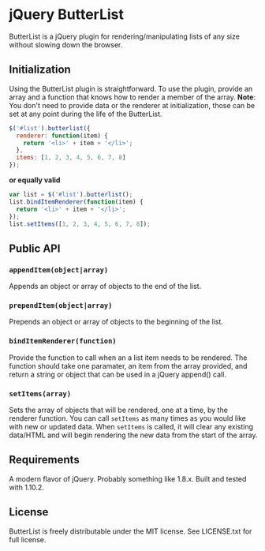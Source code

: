 jQuery ButterList
==========
ButterList is a jQuery plugin for rendering/manipulating lists of any size without slowing down the browser.
  
Initialization
--------------
Using the ButterList plugin is straightforward. To use the plugin, provide an array and a function that knows how to render a member of the array. **Note**: You don't need to provide data or the renderer at initialization, those can be set at any point during the life of the ButterList.
  
```javascript
$('#list').butterlist({
  renderer: function(item) {
    return '<li>' + item + '</li>';
  },
  items: [1, 2, 3, 4, 5, 6, 7, 8]
});
```

**or equally valid**

```javascript
var list = $('#list').butterlist();
list.bindItemRenderer(function(item) {
  return '<li>' + item + '</li>';
});
list.setItems([1, 2, 3, 4, 5, 6, 7, 8]);
```

  
Public API
----------
  
### <code>appendItem(object|array)</code>

Appends an object or array of objects to the end of the list.

### <code>prependItem(object|array)</code>

Prepends an object or array of objects to the beginning of the list.

### <code>bindItemRenderer(function)</code>

Provide the function to call when an a list item needs to be rendered. The function should take one paramater, an item from the array provided, and return a string or object that can be used in a jQuery append() call.

### <code>setItems(array)</code>

Sets the array of objects that will be rendered, one at a time, by the renderer function. You can call `setItems` as many times as you would like with new or updated data. When `setItems` is called, it will clear any existing data/HTML and will begin rendering the new data from the start of the array.

  
Requirements
------------
A modern flavor of jQuery. Probably something like 1.8.x. Built and tested with 1.10.2.
  
License
-------
ButterList is freely distributable under the MIT license. See LICENSE.txt for full license.
